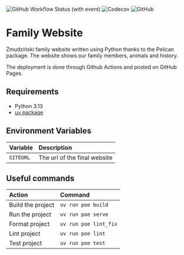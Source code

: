 ![GitHub Workflow Status (with event)](https://img.shields.io/github/actions/workflow/status/lukzmu/family-website/pages.yml)
![Codecov](https://img.shields.io/codecov/c/github/lukzmu/family-website)
![GitHub](https://img.shields.io/github/license/lukzmu/family-website)

# Family Website

Żmudziński family website written using Python thanks to the Pelican package. The website shows our family members, animals and history.

The deployment is done through Github Actions and posted on GitHub Pages.

## Requirements

- Python 3.13
- [uv package](https://github.com/astral-sh/uv)

## Environment Variables

| **Variable** | **Description** |
| :--- | :--- |
| `SITEURL` | The url of the final website |

## Useful commands

| **Action** | **Command** |
| :--- | :--- |
| Build the project | `uv run poe build` |
| Run the project | `uv run poe serve` |
| Format project | `uv run poe lint_fix` |
| Lint project | `uv run poe lint` |
| Test project | `uv run poe test` |
